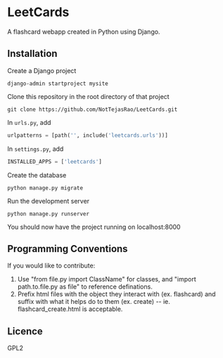 # LeetCards
A flashcard webapp created in Python using Django.

## Installation
Create a Django project
```
django-admin startproject mysite
```

Clone this repository in the root directory of that project
```
git clone https://github.com/NotTejasRao/LeetCards.git
```

In ```urls.py```, add
```python
urlpatterns = [path('', include('leetcards.urls'))]
```

In ```settings.py```, add
```python
INSTALLED_APPS = ['leetcards']
```

Create the database
```
python manage.py migrate
```

Run the development server
```
python manage.py runserver
```

You should now have the project running on localhost:8000

## Programming Conventions

If you would like to contribute: 

1. Use "from file.py import ClassName" for classes, and "import path.to.file.py as file" to reference definations.
2. Prefix html files with the object they interact with (ex. flashcard) and suffix with what it helps do to them (ex. create) -- ie. flashcard_create.html is acceptable.

## Licence
GPL2
